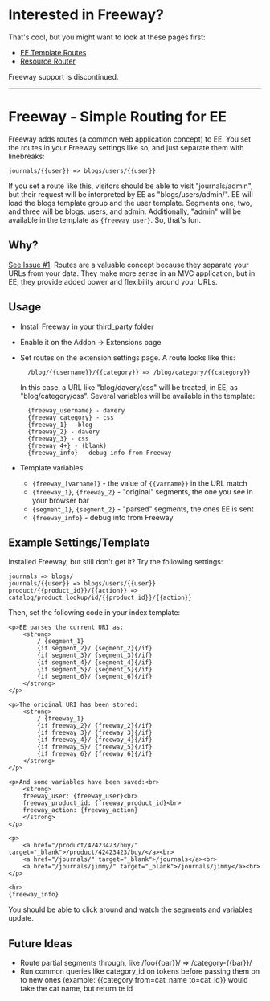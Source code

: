 # Interested in Freeway?

That's cool, but you might want to look at these pages first:

- [EE Template Routes](http://ellislab.com/blog/entry/template-routes-in-expressionengine-2.8)
- [Resource Router](http://devot-ee.com/add-ons/resource-router)

Freeway support is discontinued.

<hr>


# Freeway - Simple Routing for EE

Freeway adds routes (a common web application concept) to EE. You set the routes in your Freeway settings like so, and just separate them with linebreaks:

	journals/{{user}} => blogs/users/{{user}}

If you set a route like this, visitors should be able to visit "journals/admin", but their request will be interpreted by EE as "blogs/users/admin/". EE will load the blogs template group and the user template. Segments one, two, and three will be blogs, users, and admin. Additionally, "admin" will be available in the template as <code>{freeway_user}</code>. So, that's fun.

## Why?

[See Issue #1](https://github.com/averyvery/freeway/issues/1). Routes are a valuable concept because they separate your URLs from your data. They make more sense in an MVC application, but in EE, they provide added power and flexibility around your URLs.

## Usage

- Install Freeway in your third_party folder
- Enable it on the Addon -> Extensions page
- Set routes on the extension settings page. A route looks like this:

		/blog/{{username}}/{{category}} => /blog/category/{{category}}

	In this case, a URL like "blog/davery/css" will be treated, in EE, as "blog/category/css".
	Several variables will be available in the template:

		{freeway_username} - davery
		{freeway_category} - css
		{freeway_1} - blog
		{freeway_2} - davery
		{freeway_3} - css
		{freeway_4+} - (blank)
		{freeway_info} - debug info from Freeway
- Template variables:
	- <code>{freeway_[varname]}</code> - the value of <code>{{varname}}</code> in the URL match
	- <code>{freeway_1}</code>, <code>{freeway_2}</code> - "original" segments, the one you see in your browser bar
	- <code>{segment_1}</code>, <code>{segment_2}</code> - "parsed" segments, the ones EE is sent
	- <code>{freeway_info}</code> - debug info from Freeway

## Example Settings/Template

Installed Freeway, but still don't get it? Try the following settings:

	journals => blogs/
	journals/{{user}} => blogs/users/{{user}}
	product/{{product_id}}/{{action}} => catalog/product_lookup/id/{{product_id}}/{{action}}

Then, set the following code in your index template:

	<p>EE parses the current URI as:
		<strong>
			/ {segment_1}
			{if segment_2}/ {segment_2}{/if}
			{if segment_3}/ {segment_3}{/if}
			{if segment_4}/ {segment_4}{/if}
			{if segment_5}/ {segment_5}{/if}
			{if segment_6}/ {segment_6}{/if}
		</strong>
	</p>

	<p>The original URI has been stored:
		<strong>
			/ {freeway_1}
			{if freeway_2}/ {freeway_2}{/if}
			{if freeway_3}/ {freeway_3}{/if}
			{if freeway_4}/ {freeway_4}{/if}
			{if freeway_5}/ {freeway_5}{/if}
			{if freeway_6}/ {freeway_6}{/if}
		</strong>
	</p>

	<p>And some variables have been saved:<br>
		<strong>
		freeway_user: {freeway_user}<br>
		freeway_product_id: {freeway_product_id}<br>
		freeway_action: {freeway_action}
		</strong>
	</p>

	<p>
		<a href="/product/42423423/buy/" target="_blank">/product/42423423/buy/</a><br>
		<a href="/journals/" target="_blank">/journals</a><br>
		<a href="/journals/jimmy/" target="_blank">/journals/jimmy</a><br>
	</p>

	<hr>
	{freeway_info}

You should be able to click around and watch the segments and variables update.

## Future Ideas

- Route partial segments through, like /foo{{bar}}/ => /category-{{bar}}/
- Run common queries like category_id on tokens before passing them on to new ones (example: {{category from=cat_name to=cat_id}} would take the cat name, but return te id
